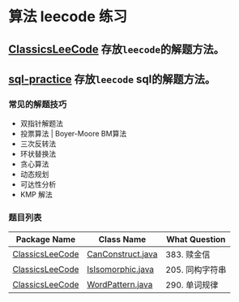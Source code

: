 # 算法 leecode 练习

## [ClassicsLeeCode](ClassicsLeeCode) 存放`leecode`的解题方法。

## [sql-practice](sql-practice) 存放`leecode` sql的解题方法。

### 常见的解题技巧

- 双指针解题法
- 投票算法 | Boyer-Moore BM算法
- 三次反转法
- 环状替换法
- 贪心算法
- 动态规划
- 可达性分析
- KMP 解法

### 题目列表

| Package Name                       | Class Name                                                                             | What Question |
|------------------------------------|----------------------------------------------------------------------------------------|---------------|
| [ClassicsLeeCode](ClassicsLeeCode) | [CanConstruct.java](ClassicsLeeCode/src/com/guoxiaohei/classic/hash/CanConstruct.java) | 383. 赎金信      |
| [ClassicsLeeCode](ClassicsLeeCode) | [IsIsomorphic.java](ClassicsLeeCode/src/com/guoxiaohei/classic/hash/IsIsomorphic.java) | 205. 同构字符串    |
| [ClassicsLeeCode](ClassicsLeeCode) | [WordPattern.java](ClassicsLeeCode/src/com/guoxiaohei/classic/hash/WordPattern.java)   | 290. 单词规律     |
